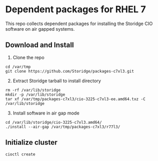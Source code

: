 # Dependent packages for RHEL 7

This repo collects dependent packages for installing the Storidge CIO software on air gapped systems.


## Download and Install

1. Clone the repo

```
cd /var/tmp
git clone https://github.com/Storidge/packages-c7xl3.git
```

2. Extract Storidge tarball to install directory

```
rm -rf /var/lib/storidge
mkdir -p /var/lib/storidge
tar xf /var/tmp/packages-c7xl3/cio-3225-c7xl3-ee.amd64.txz -C /var/lib/storidge
```

3. Install software in air gap mode

```
cd /var/lib/storidge/cio-3225-c7xl3.amd64/
./install --air-gap /var/tmp/packages-c7xl3/r77l3/
```

## Initialize cluster

```
cioctl create
```
